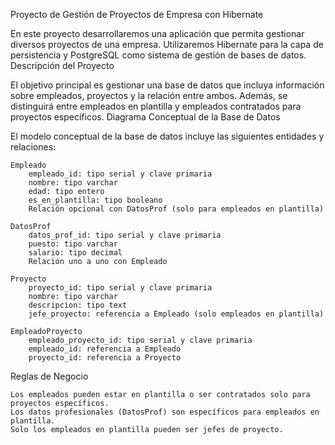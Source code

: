 Proyecto de Gestión de Proyectos de Empresa con Hibernate

En este proyecto desarrollaremos una aplicación que permita gestionar diversos proyectos de una empresa. Utilizaremos Hibernate para la capa de persistencia y PostgreSQL como sistema de gestión de bases de datos.
Descripción del Proyecto

El objetivo principal es gestionar una base de datos que incluya información sobre empleados, proyectos y la relación entre ambos. Además, se distinguirá entre empleados en plantilla y empleados contratados para proyectos específicos.
Diagrama Conceptual de la Base de Datos

El modelo conceptual de la base de datos incluye las siguientes entidades y relaciones:

    Empleado
        empleado_id: tipo serial y clave primaria
        nombre: tipo varchar
        edad: tipo entero
        es_en_plantilla: tipo booleano
        Relación opcional con DatosProf (solo para empleados en plantilla)

    DatosProf
        datos_prof_id: tipo serial y clave primaria
        puesto: tipo varchar
        salario: tipo decimal
        Relación uno a uno con Empleado

    Proyecto
        proyecto_id: tipo serial y clave primaria
        nombre: tipo varchar
        descripcion: tipo text
        jefe_proyecto: referencia a Empleado (solo empleados en plantilla)

    EmpleadoProyecto
        empleado_proyecto_id: tipo serial y clave primaria
        empleado_id: referencia a Empleado
        proyecto_id: referencia a Proyecto

Reglas de Negocio

    Los empleados pueden estar en plantilla o ser contratados solo para proyectos específicos.
    Los datos profesionales (DatosProf) son específicos para empleados en plantilla.
    Solo los empleados en plantilla pueden ser jefes de proyecto.
